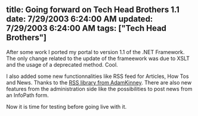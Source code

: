 title: Going forward on Tech Head Brothers 1.1
date: 7/29/2003 6:24:00 AM
updated: 7/29/2003 6:24:00 AM
tags: ["Tech Head Brothers"]
---



After some work I ported my portal to version 1.1 of the .NET Framework. The 
only change related to the update of the frameework was due to XSLT and the 
usage of a deprecated method. Cool.

I also added some new functionnalities like RSS feed for Articles, How Tos 
and News. Thanks to the [RSS library from AdamKinney](http://www.gotdotnet.com/Community/UserSamples/Details.aspx?SampleGuid=82651160-90f3-48af-9f99-1e534472f6e8). There are also new features from 
the administration side like the possibilities to post news from an InfoPath 
form.

Now it is time for testing before going live with it.
